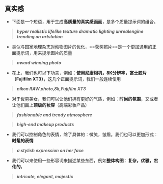 ## 真实感

- 下面是一个短语，用于生成**高质量的真实感画面**，是多个质量提示词的组合。

> ***hyper realistic lifelike texture dramatic lighting unrealengine trending on artstation***

- 类似与国家地理杂志对动物图片的优化，==获奖照片==是一个更加通用的正面提示词，用来提示图片的质量

> ***award winning photo***

- 在<camera>上，我们也可以下功夫，例如：**使用尼康相机，8K分辨率，富士胶片（Fujifilm XT3）**，这几个正面提示词，我们一般连续使用

> ***nikon RAW photo,8k,Fujifilm XT3***

- 对于俊男美女，我们可以让他们拥有更好的气质，例如：**时尚的氛围**，又或者让他们画上**顶级的妆容**（高端彩妆产品）

> ***fashionable and trendy atmosphere***

>  ***high-end makeup products***

- 我们可以控制角色的表情，除了具体的：微笑，皱眉。我们也可以更加形式：**时髦的表情**

>  ***a stylish expression on her face***

- 我们可以来使用一些形容词来描述某些东西，例如**整体构图**：**复杂，优雅，宏伟的**，

> ***intricate, elegant, majestic*** 